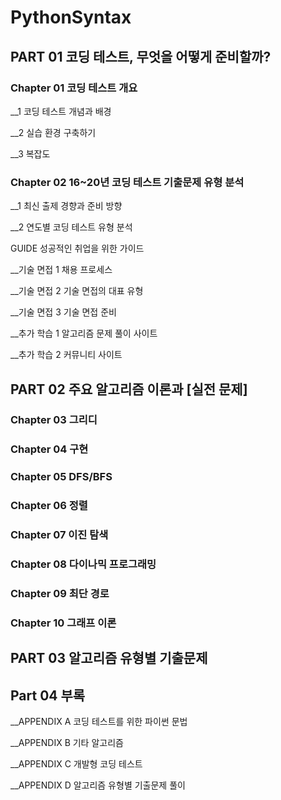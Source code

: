 # PythonSyntax

## PART 01 코딩 테스트, 무엇을 어떻게 준비할까?


### Chapter 01 코딩 테스트 개요


__1 코딩 테스트 개념과 배경

__2 실습 환경 구축하기

__3 복잡도


### Chapter 02 16~20년 코딩 테스트 기출문제 유형 분석

__1 최신 출제 경향과 준비 방향

__2 연도별 코딩 테스트 유형 분석


GUIDE 성공적인 취업을 위한 가이드

__기술 면접 1 채용 프로세스

__기술 면접 2 기술 면접의 대표 유형

__기술 면접 3 기술 면접 준비

__추가 학습 1 알고리즘 문제 풀이 사이트

__추가 학습 2 커뮤니티 사이트

## PART 02 주요 알고리즘 이론과 [실전 문제]
### Chapter 03 그리디

### Chapter 04 구현

### Chapter 05 DFS/BFS

### Chapter 06 정렬

### Chapter 07 이진 탐색

### Chapter 08 다이나믹 프로그래밍

### Chapter 09 최단 경로 

### Chapter 10 그래프 이론

## PART 03 알고리즘 유형별 기출문제

## Part 04 부록 

__APPENDIX A 코딩 테스트를 위한 파이썬 문법

__APPENDIX B 기타 알고리즘

__APPENDIX C 개발형 코딩 테스트

__APPENDIX D 알고리즘 유형별 기출문제 풀이

